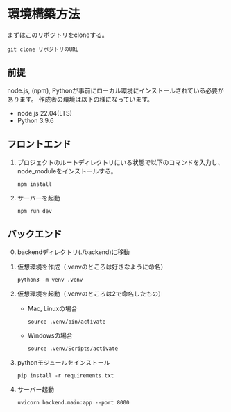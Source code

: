 # 環境構築方法
まずはこのリポジトリをcloneする。
```
git clone リポジトリのURL
```

## 前提
node.js, (npm), Pythonが事前にローカル環境にインストールされている必要があります。
作成者の環境は以下の様になっています。
- node.js 22.04(LTS)
- Python 3.9.6

    

## フロントエンド
1. プロジェクトのルートディレクトリにいる状態で以下のコマンドを入力し、node_moduleをインストールする。

    ```
    npm install
    ```

2. サーバーを起動

    ```
    npm run dev
    ```

## バックエンド
0. backendディレクトリ(./backend)に移動
1. 仮想環境を作成（.venvのところは好きなように命名）

    ```
    python3 -m venv .venv
    ```

2. 仮想環境を起動（.venvのところは2で命名したもの）

    - Mac, Linuxの場合
      ```
      source .venv/bin/activate
      ```

    - Windowsの場合
      ```
      source .venv/Scripts/activate
      ```

3. pythonモジュールをインストール

    ```
    pip install -r requirements.txt
    ```

4. サーバー起動
    ```
    uvicorn backend.main:app --port 8000
    ```